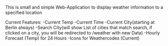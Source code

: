 This is small and simple Web-Application to display weather information to a specified location


Current Features:
-Current Temp
-Current Time
-Current City(starting at Berlin always)
-Search City(will show List of cities that match search, if clicked on a city, you will be redirected to /weather with new Data)
-Hourly Forecast (Temp) for 24 Hours
-Icons for Weathercodes (Current)
